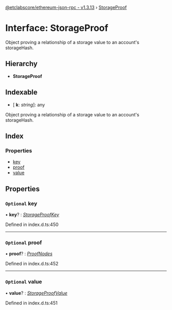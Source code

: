 [@etclabscore/ethereum-json-rpc - v1.3.13](../README.md) › [StorageProof](storageproof.md)

# Interface: StorageProof

Object proving a relationship of a storage value to an account's storageHash.

## Hierarchy

* **StorageProof**

## Indexable

* \[ **k**: *string*\]: any

Object proving a relationship of a storage value to an account's storageHash.

## Index

### Properties

* [key](storageproof.md#optional-key)
* [proof](storageproof.md#optional-proof)
* [value](storageproof.md#optional-value)

## Properties

### `Optional` key

• **key**? : *[StorageProofKey](../README.md#storageproofkey)*

Defined in index.d.ts:450

___

### `Optional` proof

• **proof**? : *[ProofNodes](../README.md#proofnodes)*

Defined in index.d.ts:452

___

### `Optional` value

• **value**? : *[StorageProofValue](../README.md#storageproofvalue)*

Defined in index.d.ts:451
